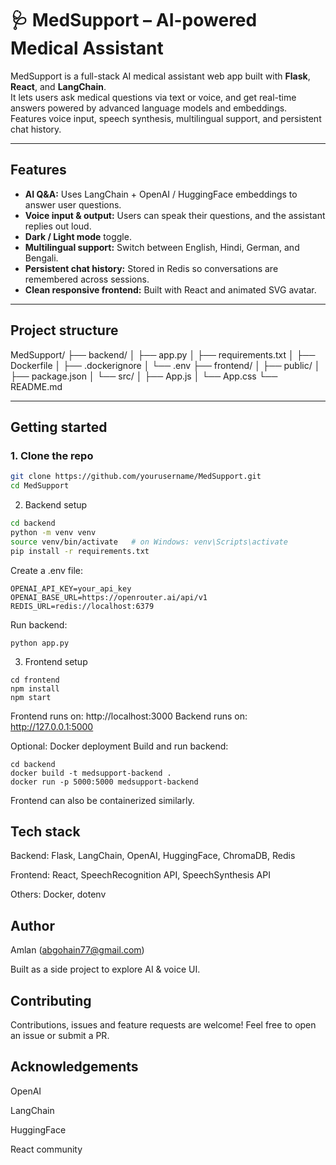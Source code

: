 # 🩺 MedSupport – AI-powered Medical Assistant

MedSupport is a full-stack AI medical assistant web app built with **Flask**, **React**, and **LangChain**.  
It lets users ask medical questions via text or voice, and get real-time answers powered by advanced language models and embeddings.  
Features voice input, speech synthesis, multilingual support, and persistent chat history.


---

##  **Features**
-  **AI Q&A:** Uses LangChain + OpenAI / HuggingFace embeddings to answer user questions.
-  **Voice input & output:** Users can speak their questions, and the assistant replies out loud.
-  **Dark / Light mode** toggle.
-  **Multilingual support:** Switch between English, Hindi, German, and Bengali.
-  **Persistent chat history:** Stored in Redis so conversations are remembered across sessions.
-  **Clean responsive frontend:** Built with React and animated SVG avatar.

---

##  **Project structure**

MedSupport/
├── backend/
│   ├── app.py
│   ├── requirements.txt
│   ├── Dockerfile
│   ├── .dockerignore
│   └── .env
├── frontend/
│   ├── public/
│   ├── package.json
│   └── src/
│       ├── App.js
│       └── App.css
└── README.md


---

##  **Getting started**

### 1. Clone the repo
```bash
git clone https://github.com/yourusername/MedSupport.git
cd MedSupport
```

2. Backend setup
```bash
cd backend
python -m venv venv
source venv/bin/activate   # on Windows: venv\Scripts\activate
pip install -r requirements.txt
```

Create a .env file:
```
OPENAI_API_KEY=your_api_key
OPENAI_BASE_URL=https://openrouter.ai/api/v1
REDIS_URL=redis://localhost:6379
```

Run backend:
```
python app.py
```

3. Frontend setup
```
cd frontend
npm install
npm start
```

Frontend runs on: http://localhost:3000
Backend runs on: http://127.0.0.1:5000

 Optional: Docker deployment
Build and run backend:
```
cd backend
docker build -t medsupport-backend .
docker run -p 5000:5000 medsupport-backend
```
Frontend can also be containerized similarly.

## Tech stack
Backend: Flask, LangChain, OpenAI, HuggingFace, ChromaDB, Redis

Frontend: React, SpeechRecognition API, SpeechSynthesis API

Others: Docker, dotenv


##  Author
 Amlan (abgohain77@gmail.com)

 Built as a side project to explore AI & voice UI.

## Contributing
Contributions, issues and feature requests are welcome!
Feel free to open an issue or submit a PR.

## Acknowledgements
OpenAI

LangChain

HuggingFace

React community

